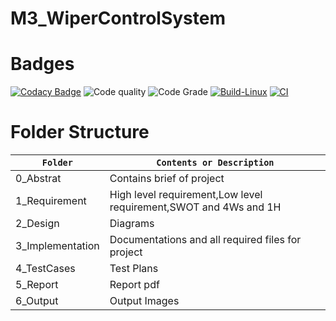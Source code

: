 # M3_WiperControlSystem

# Badges

[![Codacy Badge](https://app.codacy.com/project/badge/Grade/ad68ff89236e47da96a14c5cc9133d03)](https://www.codacy.com/gh/19wh5a0202-Ujwala/M3_WiperControlSystem/dashboard?utm_source=github.com&amp;utm_medium=referral&amp;utm_content=19wh5a0202-Ujwala/M3_WiperControlSystem&amp;utm_campaign=Badge_Grade)
![Code quality](https://api.codiga.io/project/33409/score/svg)
![Code Grade](https://api.codiga.io/project/33409/status/svg)
[![Build-Linux](https://github.com/19wh5a0202-Ujwala/M3_WiperControlSystem/actions/workflows/Build%20on%20Linux.yml/badge.svg)](https://github.com/19wh5a0202-Ujwala/M3_WiperControlSystem/actions/workflows/Build%20on%20Linux.yml)
[![CI](https://github.com/19wh5a0202-Ujwala/M3_WiperControlSystem/actions/workflows/main.yml/badge.svg)](https://github.com/19wh5a0202-Ujwala/M3_WiperControlSystem/actions/workflows/main.yml)

# Folder Structure
|`Folder`|`Contents or Description`|
|------|--------|
|0_Abstrat|Contains brief of project|
|1_Requirement|High level requirement,Low level requirement,SWOT and 4Ws and 1H|
|2_Design|Diagrams|
|3_Implementation|Documentations and all required files for project|
|4_TestCases|Test Plans|
|5_Report|Report pdf|
|6_Output|Output Images|
